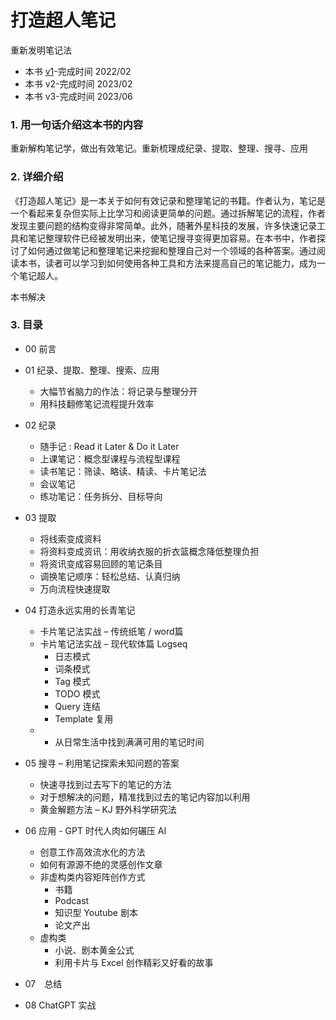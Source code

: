 # 打造超人笔记

重新发明笔记法

* 本书 [v1](https://github.com/xdite/note-hack/tree/v1)-完成时间 2022/02
* 本书 v2-完成时间 2023/02
* 本书 v3-完成时间 2023/06

### 1.	用一句话介绍这本书的内容

重新解构笔记学，做出有效笔记。重新梳理成纪录、提取、整理、搜寻、应用

### 2.	详细介绍
《打造超人笔记》是一本关于如何有效记录和整理笔记的书籍。作者认为，笔记是一个看起来复杂但实际上比学习和阅读更简单的问题。通过拆解笔记的流程，作者发现主要问题的结构变得非常简单。此外，随著外星科技的发展，许多快速记录工具和笔记整理软件已经被发明出来，使笔记搜寻变得更加容易。在本书中，作者探讨了如何通过做笔记和整理笔记来挖掘和整理自己对一个领域的各种答案。通过阅读本书，读者可以学习到如何使用各种工具和方法来提高自己的笔记能力，成为一个笔记超人。

本书解决

### 3.	目录

- 00 前言
- 01 纪录、提取、整理、搜索、应用
  -	大幅节省脑力的作法：将记录与整理分开
  -	用科技翻修笔记流程提升效率
- 02 纪录
  -	随手记 : Read it Later & Do it Later
  -	上课笔记：概念型课程与流程型课程
  -	读书笔记：筛读、略读、精读、卡片笔记法
  -	会议笔记
  -	练功笔记：任务拆分、目标导向
- 03 提取
  -	将线索变成资料
  -	将资料变成资讯：用收纳衣服的折衣篮概念降低整理负担
  -	将资讯变成容易回顾的笔记条目
  -	调换笔记顺序：轻松总结、认真归纳
  -	万向流程快速提取
- 04 打造永远实用的长青笔记
  -	卡片笔记法实战 – 传统纸笔 / word篇
  -	卡片笔记法实战 – 现代软体篇 Logseq
    -	日志模式
    -	词条模式
    - 	Tag 模式
    - 	TODO 模式
    - 	Query 连结
    - 	Template 复用
  - -	从日常生活中找到满满可用的笔记时间
- 05 搜寻 – 利用笔记探索未知问题的答案
  -	快速寻找到过去写下的笔记的方法
  -	对于想解决的问题，精准找到过去的笔记内容加以利用
  -	黄金解题方法 – KJ 野外科学研究法
- 06 应用 - GPT 时代人肉如何碾压 AI
  -	创意工作高效流水化的方法
  -	如何有源源不绝的灵感创作文章
  -	非虚构类内容矩阵创作方式
    - 	书籍
    - 	Podcast
    - 	知识型 Youtube 剧本
    - 	论文产出
  -	虚构类
    - 	小说、剧本黄金公式
    - 	利用卡片与 Excel 创作精彩又好看的故事

- 07　总结
- 08 ChatGPT 实战
